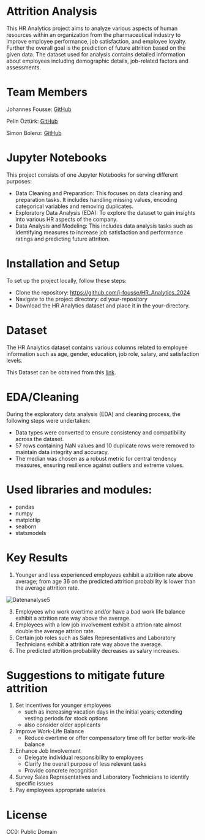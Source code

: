 # Attrition Analysis
This HR Analytics project aims to analyze various aspects of human resources within an organization from the pharmaceutical industry to improve employee performance, job satisfaction, and employee loyalty. Further the overall goal is the prediction of future attrition based on the given data. The dataset used for analysis contains detailed information about employees including demographic details, job-related factors and assessments.

# Team Members
Johannes Fousse: [GitHub](https://github.com/j-fousse)

Pelin Öztürk: [GitHub](https://github.com/p-ozturk)

Simon Bolenz: [GitHub](https://github.com/SimonBalangan)

# Jupyter Notebooks
This project consists of one Jupyter Notebooks for serving different purposes:
- Data Cleaning and Preparation: This focuses on data cleaning and preparation tasks. It includes handling missing 
values, encoding categorical variables and removing duplicates.
- Exploratory Data Analysis (EDA): To explore the dataset to gain insights into various HR aspects of the company.
- Data Analysis and Modeling: This includes data analysis tasks such as identifying measures to increase job satisfaction and performance ratings and predicting future attrition.

# Installation and Setup
To set up the project locally, follow these steps:
 - Clone the repository: https://github.com/j-fousse/HR_Analytics_2024
 - Navigate to the project directory: cd your-repository
 - Download the HR Analytics dataset and place it in the your-directory.

# Dataset
The HR Analytics dataset contains various columns related to employee information such as age, gender, education, job role, salary, and satisfaction levels.

This Dataset can be obtained from this [link](https://www.kaggle.com/datasets/saadharoon27/hr-analytics-dataset?resource=download).

# EDA/Cleaning
During the exploratory data analysis (EDA) and cleaning process, the following steps were undertaken:
- Data types were converted to ensure consistency and compatibility across the dataset.
- 57 rows containing NaN values and 10 duplicate rows were removed to maintain data integrity and accuracy.
- The median was chosen as a robust metric for central tendency measures, ensuring resilience against outliers and extreme values.

# Used libraries and modules:
- pandas
- numpy
- matplotlip
- seaborn
- statsmodels

# Key Results
1. Younger and less experienced employees exhibit a attrition rate above average; from age 36 on the predicted attrition probability is lower than the average attrition rate.

![Datenanalyse5](https://github.com/j-fousse/HR_Analytics_2024/assets/162298231/e6e8e919-a475-4f83-b041-86a137b7c0b0)

   
3. Employees who work overtime and/or have a bad work life balance exhibit a attrition rate way above the average.
4. Employees with a low job involvement exhibit a attrion rate almost double the average attrion rate.
5. Certain job roles such as Sales Representatives and Laboratory Technicians exhibit a attrition rate way above the average.
6. The predicted attrition probability decreases as salary increases. 

# Suggestions to mitigate future attrition
1. Set incentives for younger employees
    - such as increasing vacation days in the initial years; extending vesting periods for stock options
    - also consider older applicants
2. Improve Work-Life Balance
    - Reduce overtime or offer compensatory time off for better work-life balance  
3. Enhance Job Involvement
    - Delegate individual responsibility to employees
    - Clarify the overall purpose of less relevant tasks
    - Provide concrete recognition
4. Survey Sales Representatives and Laboratory Technicians to identify specific issues
5. Pay employees appropriate salaries

# License
CC0: Public Domain
